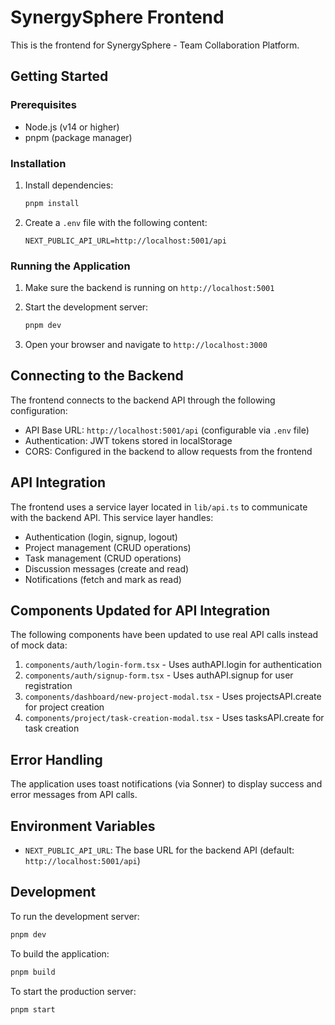 # SynergySphere Frontend

This is the frontend for SynergySphere - Team Collaboration Platform.

## Getting Started

### Prerequisites

- Node.js (v14 or higher)
- pnpm (package manager)

### Installation

1. Install dependencies:
   ```bash
   pnpm install
   ```

2. Create a `.env` file with the following content:
   ```env
   NEXT_PUBLIC_API_URL=http://localhost:5001/api
   ```

### Running the Application

1. Make sure the backend is running on `http://localhost:5001`

2. Start the development server:
   ```bash
   pnpm dev
   ```

3. Open your browser and navigate to `http://localhost:3000`

## Connecting to the Backend

The frontend connects to the backend API through the following configuration:

- API Base URL: `http://localhost:5001/api` (configurable via `.env` file)
- Authentication: JWT tokens stored in localStorage
- CORS: Configured in the backend to allow requests from the frontend

## API Integration

The frontend uses a service layer located in `lib/api.ts` to communicate with the backend API. This service layer handles:

- Authentication (login, signup, logout)
- Project management (CRUD operations)
- Task management (CRUD operations)
- Discussion messages (create and read)
- Notifications (fetch and mark as read)

## Components Updated for API Integration

The following components have been updated to use real API calls instead of mock data:

1. `components/auth/login-form.tsx` - Uses authAPI.login for authentication
2. `components/auth/signup-form.tsx` - Uses authAPI.signup for user registration
3. `components/dashboard/new-project-modal.tsx` - Uses projectsAPI.create for project creation
4. `components/project/task-creation-modal.tsx` - Uses tasksAPI.create for task creation

## Error Handling

The application uses toast notifications (via Sonner) to display success and error messages from API calls.

## Environment Variables

- `NEXT_PUBLIC_API_URL`: The base URL for the backend API (default: `http://localhost:5001/api`)

## Development

To run the development server:

```bash
pnpm dev
```

To build the application:

```bash
pnpm build
```

To start the production server:

```bash
pnpm start
